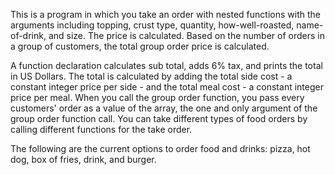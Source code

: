 This is a program in which you take an order with nested functions with the arguments including topping, crust type, quantity, how-well-roasted, name-of-drink, and size. The price is calculated. Based on the number of orders in a group of customers, the total group order price is calculated.

A function declaration calculates sub total, adds 6% tax, and prints the total in US Dollars. The total is calculated by adding the total side cost - a constant integer price per side - and the total meal cost - a constant integer price per meal. When you call the group order function, you pass every customers' order as a value of the array, the one and only argument of the group order function call. You can take different types of food orders by calling different functions for the take order.

The following are the current options to order food and drinks: pizza, hot dog, box of fries, drink, and burger.

<script> 
let sslink = document.createElement("link"); 
sslink.href = "css/style.css";
sslink.rel = "stylesheet";
sslink.type = "text/css";
document.head.appendChild(sslink);

let favLink = document.createElement("link");
favLink.rel = "shortcut icon";
favLink.type = "images/x-icon";
favLink.href = "images/icon.ico";
document.head.appendChild(favLink);
</script>

